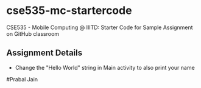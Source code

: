 # cse535-mc-startercode
CSE535 - Mobile Computing @ IIITD: Starter Code for Sample Assignment on GitHub classroom

## Assignment Details
- Change the "Hello World" string in Main activity to also print your name

#Prabal Jain